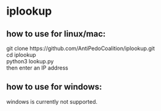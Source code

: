 # iplookup
<h2> how to use for linux/mac: </h2>
git clone https://github.com/AntiPedoCoalition/iplookup.git
<br>
cd iplookup
<br>
python3 lookup.py
<br>
then enter an IP address
<h2> how to use for windows: </h2>
windows is currently not supported.
